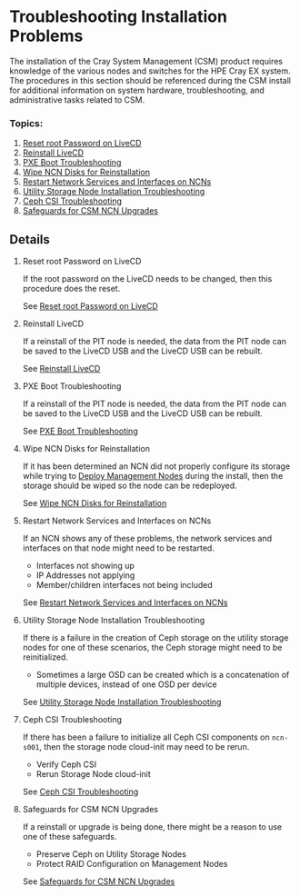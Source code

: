 # Troubleshooting Installation Problems

The installation of the Cray System Management (CSM) product requires knowledge of the various nodes and
switches for the HPE Cray EX system. The procedures in this section should be referenced during the CSM install
for additional information on system hardware, troubleshooting, and administrative tasks related to CSM.

### Topics:

   1. [Reset root Password on LiveCD](#reset_root_password_on_LiveCD)
   1. [Reinstall LiveCD](#reinstall_livecd)
   1. [PXE Boot Troubleshooting](#pxe_boot_troubleshooting)
   1. [Wipe NCN Disks for Reinstallation](#wipe_ncn_disks_for_reinstallation)
   1. [Restart Network Services and Interfaces on NCNs](#restart_network_services_and_interfaces_on_ncns)
   1. [Utility Storage Node Installation Troubleshooting](#utility_storage_node_installation_troubleshooting)
   1. [Ceph CSI Troubleshooting](#ceph_csi_troubleshooting)
   1. [Safeguards for CSM NCN Upgrades](#safeguards_for_csm_ncn_upgrades)


## Details

   <a name="reset_root_password_on_LiveCD"></a>
   1. Reset root Password on LiveCD

      If the root password on the LiveCD needs to be changed, then this procedure does the reset.

      See [Reset root Password on LiveCD](reset_root_password_on_LiveCD.md)
   <a name="reinstall_livecd"></a>

   1. Reinstall LiveCD

      If a reinstall of the PIT node is needed, the data from the PIT node can be saved to the LiveCD USB and
      the LiveCD USB can be rebuilt.

      See [Reinstall LiveCD](reinstall_livecd.md)
   <a name="pxe_boot_troubleshooting"></a>

   1. PXE Boot Troubleshooting

      If a reinstall of the PIT node is needed, the data from the PIT node can be saved to the LiveCD USB and
      the LiveCD USB can be rebuilt.

      See [PXE Boot Troubleshooting](pxe_boot_troubleshooting.md)
   <a name="wipe_ncn_disks_for_reinstallation"></a>

   1. Wipe NCN Disks for Reinstallation

      If it has been determined an NCN did not properly configure its storage while trying to
      [Deploy Management Nodes](deploy_management_nodes.md) during the install, then the
      storage should be wiped so the node can be redeployed.

      See [Wipe NCN Disks for Reinstallation](wipe_ncn_disks_for_reinstallation.md)
   <a name="restart_network_services_and_interfaces_on_ncns"></a>

   1. Restart Network Services and Interfaces on NCNs

      If an NCN shows any of these problems, the network services and interfaces on that node might need to be restarted.
         * Interfaces not showing up
         * IP Addresses not applying
         * Member/children interfaces not being included

      See [Restart Network Services and Interfaces on NCNs](restart_network_services_and_interfaces_on_ncns.md)
   <a name="utility_storage_node_installation_troubleshooting"></a>

   1. Utility Storage Node Installation Troubleshooting

      If there is a failure in the creation of Ceph storage on the utility storage nodes for one of these scenarios,
      the Ceph storage might need to be reinitialized.
         * Sometimes a large OSD can be created which is a concatenation of multiple devices, instead of one OSD per device

      See [Utility Storage Node Installation Troubleshooting](utility_storage_node_installation_troubleshooting.md)
   <a name="ceph_csi_troubleshooting"></a>

   1. Ceph CSI Troubleshooting

      If there has been a failure to initialize all Ceph CSI components on `ncn-s001`, then the storage node
      cloud-init may need to be rerun.
         * Verify Ceph CSI
         * Rerun Storage Node cloud-init

      See [Ceph CSI Troubleshooting](ceph_csi_troubleshooting.md)
   <a name="safeguards_for_csm_ncn_upgrades"></a>

   1. Safeguards for CSM NCN Upgrades

      If a reinstall or upgrade is being done, there might be a reason to use one of these safeguards.
         * Preserve Ceph on Utility Storage Nodes
         * Protect RAID Configuration on Management Nodes

      See [Safeguards for CSM NCN Upgrades](safeguards_for_csm_ncn_upgrades.md)
